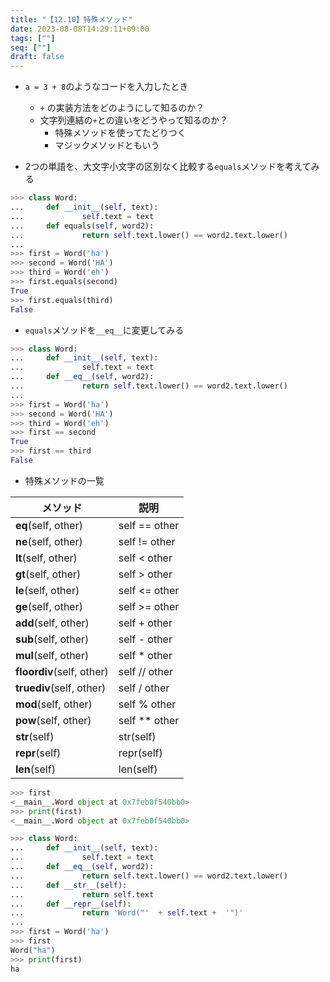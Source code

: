 ```yaml
---
title: "【12.10】特殊メソッド"
date: 2023-08-08T14:29:11+09:00
tags: [""]
seq: [""]
draft: false
---
```


- `a = 3 + 8`のようなコードを入力したとき
  - `+` の実装方法をどのようにして知るのか？
  - 文字列連結の`+`との違いをどうやって知るのか？
    - 特殊メソッドを使ってたどりつく
    - マジックメソッドともいう

- 2つの単語を、大文字小文字の区別なく比較する`equals`メソッドを考えてみる

```python
>>> class Word:
...     def __init__(self, text):
...             self.text = text
...     def equals(self, word2):
...             return self.text.lower() == word2.text.lower()
...
>>> first = Word('ha')
>>> second = Word('HA')
>>> third = Word('eh')
>>> first.equals(second)
True
>>> first.equals(third)
False
```

- `equals`メソッドを`__eq__`に変更してみる

```python
>>> class Word:
...     def __init__(self, text):
...             self.text = text
...     def __eq__(self, word2):
...             return self.text.lower() == word2.text.lower()
...
>>> first = Word('ha')
>>> second = Word('HA')
>>> third = Word('eh')
>>> first == second
True
>>> first == third
False
```

- 特殊メソッドの一覧

| メソッド                  | 説明          | 
| ------------------------- | ------------- | 
| __eq__(self, other)       | self == other | 
| __ne__(self, other)       | self != other | 
| __lt__(self, other)       | self < other  | 
| __gt__(self, other)       | self > other  | 
| __le__(self, other)       | self <= other | 
| __ge__(self, other)       | self >= other | 
| __add__(self, other)      | self + other  | 
| __sub__(self, other)      | self - other  | 
| __mul__(self, other)      | self * other  | 
| __floordiv__(self, other) | self // other | 
| __truediv__(self, other)  | self / other  | 
| __mod__(self, other)      | self % other  | 
| __pow__(self, other)      | self ** other | 
| __str__(self)             | str(self)     | 
| __repr__(self)            | repr(self)    | 
| __len__(self)             | len(self)     | 


```python
>>> first
<__main__.Word object at 0x7feb0f540bb0>
>>> print(first)
<__main__.Word object at 0x7feb0f540bb0>

>>> class Word:
...     def __init__(self, text):
...             self.text = text
...     def __eq__(self, word2):
...             return self.text.lower() == word2.text.lower()
...     def __str__(self):
...             return self.text
...     def __repr__(self):
...             return 'Word("'  + self.text +  '")'
...
>>> first = Word('ha')
>>> first
Word("ha")
>>> print(first)
ha
```


